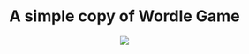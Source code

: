 <div>
  <center>
    <h1>A simple copy of Wordle Game</h1>
    <img src="https://static01.nyt.com/images/2022/03/02/crosswords/alpha-wordle-icon-new/alpha-wordle-icon-new-square320-v3.png?format=pjpg&quality=75&auto=webp&disable=upscale"></img>
  </center>
</div>
